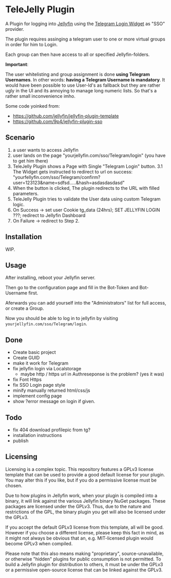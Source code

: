 # TeleJelly Plugin

A Plugin for logging into [Jellyfin](https://jellyfin.org/) using the [Telegram Login Widget](https://core.telegram.org/widgets/login) as "SSO" provider.

The plugin requires assinging a telegram user to one or more virtual groups in order for him to Login.

Each group can then have access to all or specified Jellyfin-folders.

__Important__:

The user whitelisting and group assignment is done __using Telegram Usernames__. In other words: __having a Telegram Username is mandatory__.
It would have been possible to use User-Id's as fallback but they are rather ugly in the UI and its annoying to manage long numeric lists.
So that's a rather small inconvenience imho.

Some code yoinked from:

- <https://github.com/jellyfin/jellyfin-plugin-template>
- <https://github.com/9p4/jellyfin-plugin-sso>

## Scenario

1. a user wants to access Jellyfin
2. user lands on the page "yourjellyfin.com/sso/Telegram/login" (you have to get him there)
3. TeleJelly Plugin shows a Page with Single "Telegram Login" button.
3.1 The Widget gets instructed to redirect to url on success: "yourfellyfin.com/sso/Telegram/confirm?user=123123&name=sdfsd.....&hash=asdasdasdasd"
4. When the button is clicked, The plugin redirects to the URL with filled parameters.
5. TeleJelly Plugin tries to validate the User data using custom Telegram logic.
6. On Success -> set user Cookie tg_data (24hrs);  SET JELLYFIN LOGIN ???;  redirect to Jellyfin Dashboard
7. On Failure -> redirect to Step 2.

## Installation

WIP.

## Usage

After installing, reboot your Jellyfin server.

Then go to the configuration page and fill in the Bot-Token and Bot-Username first.

Aferwards you can add yourself into the "Administrators" list for full access, or create a Group.

Now you should be able to log in to jellyfin by visiting `yourjellyfin.com/sso/Telegram/login`.

## Done

- Create basic project
- Create GUID
- make it work for Telegram
- fix jellyfin login via Localstorage
  - maybe http / https url in Authreseponse is the problem? (yes it was)
- fix Font Https
- fix SSO Login page style
- minify manually returned html/css/js
- implement config page
- show ?error message on login if given.

## Todo

- fix 404 download profilepic from tg?
- installation instructions
- publish

## Licensing

Licensing is a complex topic. This repository features a GPLv3 license template that can be used to provide a good default license for your plugin. You may alter this if you like, but if you do a permissive license must be chosen.

Due to how plugins in Jellyfin work, when your plugin is compiled into a binary, it will link against the various Jellyfin binary NuGet packages. These packages are licensed under the GPLv3. Thus, due to the nature and restrictions of the GPL, the binary plugin you get will also be licensed under the GPLv3.

If you accept the default GPLv3 license from this template, all will be good. However if you choose a different license, please keep this fact in mind, as it might not always be obvious that an, e.g. MIT-licensed plugin would become GPLv3 when compiled.

Please note that this also means making "proprietary", source-unavailable, or otherwise "hidden" plugins for public consumption is not permitted. To build a Jellyfin plugin for distribution to others, it must be under the GPLv3 or a permissive open-source license that can be linked against the GPLv3.
